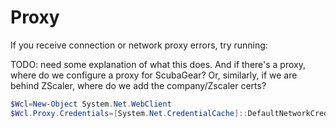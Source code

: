 # Proxy

If you receive connection or network proxy errors, try running:

TODO:  need some explanation of what this does.  And if there's a proxy, where do we configure a proxy for ScubaGear?  Or, similarly, if we are behind ZScaler, where do we add the company/Zscaler certs?

```powershell
$Wcl=New-Object System.Net.WebClient
$Wcl.Proxy.Credentials=[System.Net.CredentialCache]::DefaultNetworkCredentials
```
